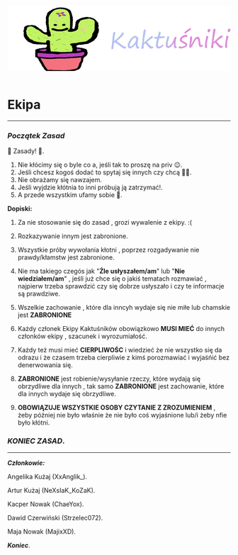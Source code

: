 <div align=center>
    <!-- ./logo/Logo_Kaktusniki.png -->
    <img src="./logo/Logo_Kaktusniki.png" width="512">
    <br /><br />
</div>

# Ekipa
-----------------------
### ***Początek Zasad***

🍧 Zasady! 🍧.
1. Nie kłócimy się o byle co a, jeśli tak to proszę na priv 😉.
2. Jeśli chcesz kogoś dodać to spytaj się innych czy chcą 👍🏻.
3. Nie obrażamy się nawzajem.
4. Jeśli wyjdzie kłótnia to inni próbują ją zatrzymać!.
5. A przede wszystkim ufamy sobie 🖤.

**Dopiski:**

1. Za nie stosowanie się do zasad , grozi wywalenie z ekipy. :(

2. Rozkazywanie innym jest zabronione. 

3. Wszystkie próby wywołania kłotni , poprzez rozgadywanie nie prawdy/kłamstw jest zabronione.

4. Nie ma takiego czegós jak "**Źle usłyszałem/am**" lub "**Nie wiedziałem/am**" , jeśli już chce się o jakiś tematach rozmawiać , najpierw trzeba sprawdzić czy się dobrze usłyszało i czy te informacje są prawdziwe.

5. Wszelkie zachowanie , które dla inncyh wydaje się nie miłe lub chamskie jest **ZABRONIONE**

6. Każdy członek Ekipy Kaktuśników obowiązkowo **MUSI MIEĆ** do innych członków ekipy , szacunek i wyrozumiałość.

7. Każdy też musi mieć **CIERPLIWOŚC** i wiedzieć że nie wszystko się da odrazu i że czasem trzeba cierpliwie z kimś porozmawiać i wyjaśńić bez denerwowania się.

8. **ZABRONIONE** jest robienie/wysyłanie rzeczy, które wydają się obrzydliwe dla innych , tak samo **ZABRONIONE** jest zachowanie, które dla innych wydaje się obrzydliwe.

9. **OBOWIĄZUJE WSZYSTKIE OSOBY CZYTANIE Z ZROZUMIENIEM** , żeby później nie było właśnie że nie było coś wyjaśnione lub/i żeby nfie było kłótni. 

### ***KONIEC ZASAD***.


---------------------
***Członkowie:***

Angelika Kużaj (XxAnglik_).

Artur Kużaj (NeXsIaK_KoZaK).

Kacper Nowak (ChaeYox).

Dawid Czerwiński (Strzelec072).

Maja Nowak (MajixXD).


***Koniec***.


